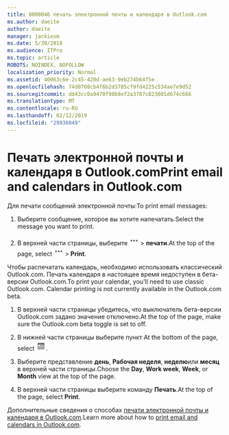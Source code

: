 ```yaml
---
title: 8000046 печать электронной почты и календаря в Outlook.com
ms.author: daeite
author: daeite
manager: jackiesm
ms.date: 5/30/2018
ms.audience: ITPro
ms.topic: article
ROBOTS: NOINDEX, NOFOLLOW
localization_priority: Normal
ms.assetid: 40063c6e-2c45-420d-ae63-9eb274b64f5e
ms.openlocfilehash: 74d0708cb4f6b2d3785cf9fd4225c534ae7e9d52
ms.sourcegitcommit: dd43cc0a9470f98b8ef2a3787c823801d674c666
ms.translationtype: MT
ms.contentlocale: ru-RU
ms.lasthandoff: 02/12/2019
ms.locfileid: "29936049"
---
```

# <a name="print-email-and-calendars-in-outlookcom"></a><span data-ttu-id="55505-102">Печать электронной почты и календаря в Outlook.com</span><span class="sxs-lookup"><span data-stu-id="55505-102">Print email and calendars in Outlook.com</span></span>

<span data-ttu-id="55505-103">Для печати сообщений электронной почты:</span><span class="sxs-lookup"><span data-stu-id="55505-103">To print email messages:</span></span>
  
1. <span data-ttu-id="55505-104">Выберите сообщение, которое вы хотите напечатать.</span><span class="sxs-lookup"><span data-stu-id="55505-104">Select the message you want to print.</span></span>
    
2. <span data-ttu-id="55505-105">В верхней части страницы, выберите ![дополнительные действия](media/64993e8a-4a62-43b1-aa05-90f5ad4cba54.png) \> **печати**.</span><span class="sxs-lookup"><span data-stu-id="55505-105">At the top of the page, select ![More actions](media/64993e8a-4a62-43b1-aa05-90f5ad4cba54.png) \> **Print**.</span></span> 
    
<span data-ttu-id="55505-p101">Чтобы распечатать календарь, необходимо использовать классический Outlook.com. Печать календаря в настоящее время недоступен в бета-версии Outlook.com.</span><span class="sxs-lookup"><span data-stu-id="55505-p101">To print your calendar, you'll need to use classic Outlook.com. Calendar printing is not currently available in the Outlook.com beta.</span></span>
  
1. <span data-ttu-id="55505-108">В верхней части страницы убедитесь, что выключатель бета-версии Outlook.com задано значение отключено.</span><span class="sxs-lookup"><span data-stu-id="55505-108">At the top of the page, make sure the Outlook.com beta toggle is set to off.</span></span>
    
2. <span data-ttu-id="55505-109">В нижней части страницы выберите пункт </span><span class="sxs-lookup"><span data-stu-id="55505-109">At the bottom of the page, select</span></span> ![Календарь](media/9e1a821a-c32e-4851-a866-342a39ffdca0.png)<span data-ttu-id="55505-111">.</span><span class="sxs-lookup"><span data-stu-id="55505-111"></span></span>
    
3. <span data-ttu-id="55505-112">Выберите представление **день**, **Рабочая неделя**, **неделю**или **месяц** в верхней части страницы.</span><span class="sxs-lookup"><span data-stu-id="55505-112">Choose the **Day**, **Work week**, **Week**, or **Month** view at the top of the page.</span></span> 
    
4. <span data-ttu-id="55505-113">В верхней части страницы выберите команду **Печать**.</span><span class="sxs-lookup"><span data-stu-id="55505-113">At the top of the page, select **Print**.</span></span> 
    
<span data-ttu-id="55505-114">Дополнительные сведения о способах [печати электронной почты и календаря в Outlook.com](https://go.microsoft.com/fwlink/p/?linkid=2001208&amp;clcid=0x409).</span><span class="sxs-lookup"><span data-stu-id="55505-114">Learn more about how to [print email and calendars in Outlook.com](https://go.microsoft.com/fwlink/p/?linkid=2001208&amp;clcid=0x409).</span></span>
  

